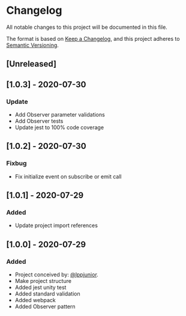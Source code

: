 
# Changelog
All notable changes to this project will be documented in this file.

The format is based on [Keep a Changelog](https://keepachangelog.com/en/1.0.0/),
and this project adheres to [Semantic Versioning](https://semver.org/spec/v2.0.0.html).

## [Unreleased]

## [1.0.3] - 2020-07-30
### Update
- Add Observer parameter validations
- Add Observer tests
- Update jest to 100% code coverage

## [1.0.2] - 2020-07-30
### Fixbug
- Fix initialize event on subscribe or emit call

## [1.0.1] - 2020-07-29
### Added
- Update project import references

## [1.0.0] - 2020-07-29
### Added
- Project conceived by: [@lppjunior](https://github.com/lppjunior).
- Make project structure
- Added jest unity test
- Added standard validation
- Added webpack
- Added Observer pattern
